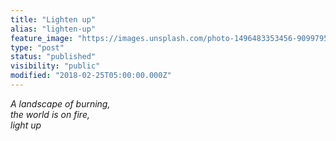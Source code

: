 ```yaml
---
title: "Lighten up"
alias: "lighten-up"
feature_image: "https://images.unsplash.com/photo-1496483353456-90997957cf99?ixlib=rb-1.2.1&q=80&fm=jpg&crop=entropy&cs=tinysrgb&w=2000&fit=max&ixid=eyJhcHBfaWQiOjExNzczfQ"
type: "post"
status: "published"
visibility: "public"
modified: "2018-02-25T05:00:00.000Z"
---
```


<p><em>A landscape of burning, </em><br><em>the world is on fire, </em><br><em>light up</em></p>
